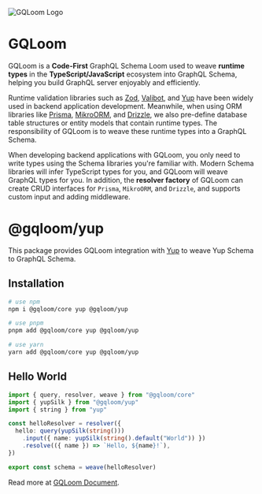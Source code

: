 ![GQLoom Logo](https://github.com/modevol-com/gqloom/blob/main/gqloom.svg?raw=true)

# GQLoom

GQLoom is a **Code-First** GraphQL Schema Loom used to weave **runtime types** in the **TypeScript/JavaScript** ecosystem into GraphQL Schema, helping you build GraphQL server enjoyably and efficiently.

Runtime validation libraries such as [Zod](https://zod.dev/), [Valibot](https://valibot.dev/), and [Yup](https://github.com/jquense/yup) have been widely used in backend application development. Meanwhile, when using ORM libraries like [Prisma](https://www.prisma.io/), [MikroORM](https://mikro-orm.io/), and [Drizzle](https://orm.drizzle.team/), we also pre-define database table structures or entity models that contain runtime types.
The responsibility of GQLoom is to weave these runtime types into a GraphQL Schema.

When developing backend applications with GQLoom, you only need to write types using the Schema libraries you're familiar with. Modern Schema libraries will infer TypeScript types for you, and GQLoom will weave GraphQL types for you.
In addition, the **resolver factory** of GQLoom can create CRUD interfaces for `Prisma`, `MikroORM`, and `Drizzle`, and supports custom input and adding middleware.

# @gqloom/yup

This package provides GQLoom integration with [Yup](https://github.com/jquense/yup) to weave Yup Schema to GraphQL Schema.

## Installation

```bash
# use npm
npm i @gqloom/core yup @gqloom/yup

# use pnpm
pnpm add @gqloom/core yup @gqloom/yup

# use yarn
yarn add @gqloom/core yup @gqloom/yup
```


## Hello World

```ts
import { query, resolver, weave } from "@gqloom/core"
import { yupSilk } from "@gqloom/yup"
import { string } from "yup"

const helloResolver = resolver({
  hello: query(yupSilk(string()))
    .input({ name: yupSilk(string().default("World")) })
    .resolve(({ name }) => `Hello, ${name}!`),
})

export const schema = weave(helloResolver)
```

Read more at [GQLoom Document](https://gqloom.dev/docs/schema/yup).
